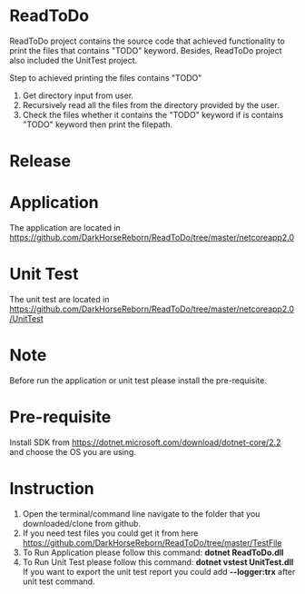 # ReadToDo

ReadToDo project contains the source code that achieved functionality to print the files that contains "TODO" keyword. Besides, ReadToDo project also included the UnitTest project.

Step to achieved printing the files contains "TODO"
1. Get directory input from user.
2. Recursively read all the files from the directory provided by the user.
3. Check the files whether it contains the "TODO" keyword if is contains "TODO" keyword then print the filepath.

# Release
# Application
The application are located in https://github.com/DarkHorseReborn/ReadToDo/tree/master/netcoreapp2.0

# Unit Test
The unit test are located in https://github.com/DarkHorseReborn/ReadToDo/tree/master/netcoreapp2.0/UnitTest

# Note
Before run the application or unit test please install the pre-requisite.

# Pre-requisite
Install SDK from https://dotnet.microsoft.com/download/dotnet-core/2.2 and choose the OS you are using.


# Instruction
1. Open the terminal/command line navigate to the folder that you downloaded/clone from github.
2. If you need test files you could get it from here https://github.com/DarkHorseReborn/ReadToDo/tree/master/TestFile
3. To Run Application please follow this command: **dotnet ReadToDo.dll**
4. To Run Unit Test please follow this command: **dotnet vstest UnitTest.dll**
   If you want to export the unit test report you could add **--logger:trx** after unit test command.


